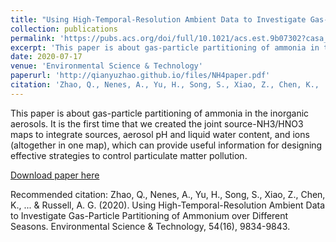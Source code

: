 ```yaml
---
title: "Using High-Temporal-Resolution Ambient Data to Investigate Gas-Particle Partitioning of Ammonium over Different Seasons"
collection: publications
permalink: 'https://pubs.acs.org/doi/full/10.1021/acs.est.9b07302?casa_token=E524UONqRDYAAAAA%3A9fAaVK8a3cyPGy1gWZwzWDdT-Ir_6v_vMdhtDUggDL6EWw5jjtN-O8VKlLpBnMlHHFXWtyF5SpyX'
excerpt: 'This paper is about gas-particle partitioning of ammonia in the inorganic aerosols. It is the first time that we created the joint source-NH3/HNO3 maps to integrate sources, aerosol pH and liquid water content, and ions (altogether in one map), which can provide useful information for designing effective strategies to control particulate matter pollution.'
date: 2020-07-17
venue: 'Environmental Science & Technology'
paperurl: 'http://qianyuzhao.github.io/files/NH4paper.pdf'
citation: 'Zhao, Q., Nenes, A., Yu, H., Song, S., Xiao, Z., Chen, K., ... & Russell, A. G. (2020). Using High-Temporal-Resolution Ambient Data to Investigate Gas-Particle Partitioning of Ammonium over Different Seasons. Environmental Science & Technology, 54(16), 9834-9843.'
---
```

This paper is about gas-particle partitioning of ammonia in the inorganic aerosols. It is the first time that we created the joint source-NH3/HNO3 maps to integrate sources, aerosol pH and liquid water content, and ions (altogether in one map), which can provide useful information for designing effective strategies to control particulate matter pollution.

[Download paper here](http://qianyuzhao.github.io/files/NH4paper.pdf)

Recommended citation: Zhao, Q., Nenes, A., Yu, H., Song, S., Xiao, Z., Chen, K., ... & Russell, A. G. (2020). Using High-Temporal-Resolution Ambient Data to Investigate Gas-Particle Partitioning of Ammonium over Different Seasons. Environmental Science & Technology, 54(16), 9834-9843.
